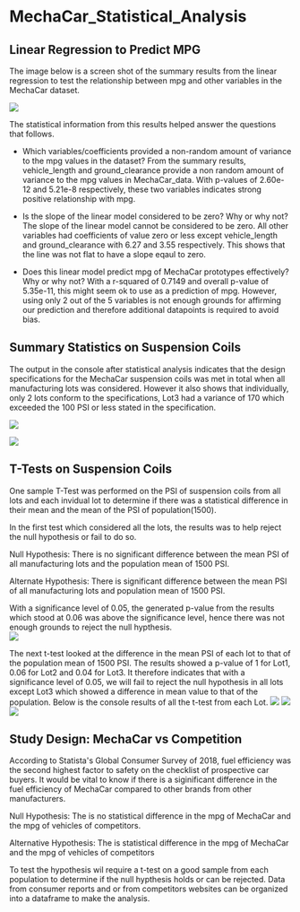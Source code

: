 # MechaCar_Statistical_Analysis
## Linear Regression to Predict MPG
The image below is a screen shot of the summary results from the linear regression to test the relationship between mpg and other variables in the MechaCar dataset.

![](https://github.com/emmanuelbrim/MechaCar_Statistical_Analysis/blob/main/Resources/MechaCar.PNG)

The statistical information from this results helped answer the questions that follows.

- Which variables/coefficients provided a non-random amount of variance to the mpg values in the dataset?
From the summary results, vehicle_length and ground_clearance provide a non random amount of variance to the mpg values in MechaCar_data.
With p-values of 2.60e-12 and 5.21e-8 respectively, these two variables indicates strong positive relationship with mpg.

- Is the slope of the linear model considered to be zero? Why or why not?
The slope of the linear model cannot be considered to be zero.
All other variables had coefficients of value zero or less except vehicle_length and ground_clearance with 6.27 and 3.55 respectively. 
This shows that the line was not flat to have a slope eqaul to zero. 

- Does this linear model predict mpg of MechaCar prototypes effectively? Why or why not?
With a r-squared of 0.7149 and overall p-value of 5.35e-11, this might seem ok to use as a prediction of mpg. 
However, using only 2 out of the 5 variables is not enough grounds for affirming our prediction and therefore additional datapoints is required to avoid bias.  

## Summary Statistics on Suspension Coils
The output in the console after statistical analysis indicates that the design specifications for the MechaCar suspension coils was met in total when all manufacturing lots was considered. 
However it also shows that individually, only 2 lots conform to the specifications, Lot3 had a variance of 170 which exceeded the 100 PSI or less stated in the specification.


![](https://github.com/emmanuelbrim/MechaCar_Statistical_Analysis/blob/main/Resources/total_summary.PNG)

![](https://github.com/emmanuelbrim/MechaCar_Statistical_Analysis/blob/main/Resources/lot_summary.PNG)


## T-Tests on Suspension Coils
One sample T-Test was performed on the PSI of suspension coils from all lots and each invidual lot to determine if there was a statistical difference in their mean and the mean of the PSI of  population(1500).

In the first test which considered all the lots, the results was to help reject the null hypothesis or fail to do so.

Null Hypothesis: There is no significant difference between the mean PSI of all manufacturing lots and the population mean of 1500 PSI.

Alternate Hypothesis: There is significant difference between the mean PSI of all manufacturing lots and population mean of 1500 PSI.
 
With a significance level of 0.05, the generated p-value from the results which stood at 0.06 was above the significance level, hence there was not enough grounds to reject the null hypthesis.  
![](https://github.com/emmanuelbrim/MechaCar_Statistical_Analysis/blob/main/Resources/all_lots.PNG)

The next t-test looked at the difference in the mean PSI of each lot to that of the population mean of 1500 PSI.
The results showed a p-value of 1 for Lot1, 0.06 for Lot2 and 0.04 for Lot3.
It therefore indicates that with a significance level of 0.05, we will fail to reject the null hypothesis in all lots except Lot3 which showed a difference in mean value to that of the population.
Below is the console results of all the t-test from each Lot. 
![](https://github.com/emmanuelbrim/MechaCar_Statistical_Analysis/blob/main/Resources/lot1.PNG)
![](https://github.com/emmanuelbrim/MechaCar_Statistical_Analysis/blob/main/Resources/lot2.PNG)
![](https://github.com/emmanuelbrim/MechaCar_Statistical_Analysis/blob/main/Resources/lot3.PNG)

## Study Design: MechaCar vs Competition

According to Statista's Global Consumer Survey of 2018, fuel efficiency was the second highest factor to safety on the checklist of prospective car buyers.
It would be vital to know if there is a siginificant difference in the fuel efficiency of MechaCar compared to other brands from other manufacturers.

Null Hypothesis: The is no statistical difference in the mpg of MechaCar and the mpg of vehicles of competitors.

Alternative Hypothesis: The is statistical difference in the mpg of MechaCar and the mpg of vehicles of competitors

To test the hypothesis wil require a t-test on a good sample from each population to determine if the null hypthesis holds or can be rejected. 
Data from consumer reports and or from competitors websites can be organized into a dataframe to make the analysis. 
